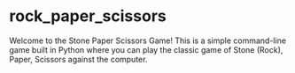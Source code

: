 # rock_paper_scissors
Welcome to the Stone Paper Scissors Game! This is a simple command-line game built in Python where you can play the classic game of Stone (Rock), Paper, Scissors against the computer.
